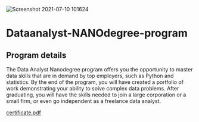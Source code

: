 ![Screenshot 2021-07-10 101624](https://user-images.githubusercontent.com/80497858/125152051-f26c5880-e167-11eb-8d7b-db14ff322e9b.png)
# Dataanalyst-NANOdegree-program

## Program details
 
The Data Analyst Nanodegree program offers you the opportunity to master data skills that are in demand by top employers, such as Python and statistics. By the end of the program, you will have created a portfolio of work demonstrating your ability to solve complex data problems. After graduating, you will have the skills needed to join a large corporation or a small firm, or even go independent as a freelance data analyst.

[certificate.pdf](https://github.com/Naveen00-datanlyst/dataanalyst-nanodegree-program/files/6794675/data.analyst.nano.degree.pdf)


